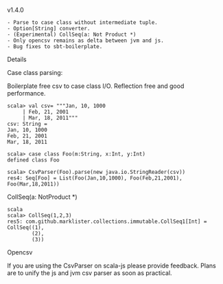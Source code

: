 v1.4.0

    - Parse to case class without intermediate tuple.
    - Option[String] converter.
    - (Experimental) CollSeq(a: Not Product *)
    - Only opencsv remains as delta between jvm and js.
    - Bug fixes to sbt-boilerplate.
    
Details

Case class parsing:

Boilerplate free csv to case class I/O.  Reflection free and good performance.


    scala> val csv= """Jan, 10, 1000
         | Feb, 21, 2001
         | Mar, 18, 2011"""
    csv: String =
    Jan, 10, 1000
    Feb, 21, 2001
    Mar, 18, 2011
    
    scala> case class Foo(m:String, x:Int, y:Int)
    defined class Foo

    scala> CsvParser(Foo).parse(new java.io.StringReader(csv))
    res4: Seq[Foo] = List(Foo(Jan,10,1000), Foo(Feb,21,2001), Foo(Mar,18,2011))

CollSeq(a: NotProduct *)

    scala
    scala> CollSeq(1,2,3)
    res5: com.github.marklister.collections.immutable.CollSeq1[Int] =
    CollSeq((1),
            (2),
            (3))


Opencsv

If you are using the CsvParser on scala-js please provide feedback.  Plans are to unify the js and jvm csv parser 
as soon as practical.